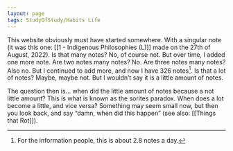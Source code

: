 ```yaml
---
layout: page
tags: StudyOfStudy/Habits Life 
---
```


This website obviously must have started somewhere. With a singular note (it was this one: [[1 - Indigenous Philosophies (L)]] made on the 27th of August, 2022). Is that many notes? No, of course not. But over time, I added one more note. Are two notes many notes? No. Are three notes many notes? Also no. But I continued to add more, and now I have 326 notes[^1]. Is that a lot of notes? Maybe, maybe not. But I wouldn’t say it is a little amount of notes.

The question then is… when did the little amount of notes because a not little amount? This is what is known as the sorites paradox. When does a lot become a little, and vice versa? Something may seem small now, but then you look back, and say “damn, when did this happen” (see also: [[Things that Rot]]). 

[^1]: For the information people, this is about 2.8 notes a day.